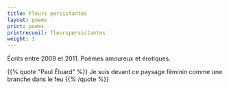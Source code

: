 ```yaml
---
title: Fleurs persistantes
layout: poems
print: poems
printrecueil: fleurspersistantes
weight: 1
---
```


Écrits entre 2009 et 2011. Poèmes amoureux et érotiques.

{{% quote "Paul Éluard" %}}
  Je suis devant ce paysage féminin
  comme une branche dans le feu
{{% /quote %}}
